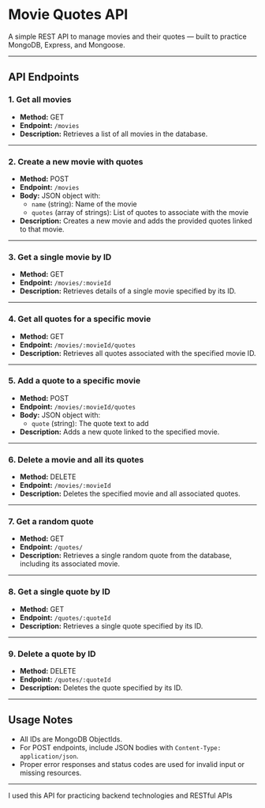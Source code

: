 # Movie Quotes API

A simple REST API to manage movies and their quotes — built to practice MongoDB, Express, and Mongoose.

---

## API Endpoints

### 1. Get all movies

- **Method:** GET  
- **Endpoint:** `/movies`  
- **Description:** Retrieves a list of all movies in the database.

---

### 2. Create a new movie with quotes

- **Method:** POST  
- **Endpoint:** `/movies`  
- **Body:** JSON object with:  
  - `name` (string): Name of the movie  
  - `quotes` (array of strings): List of quotes to associate with the movie  
- **Description:** Creates a new movie and adds the provided quotes linked to that movie.

---

### 3. Get a single movie by ID

- **Method:** GET  
- **Endpoint:** `/movies/:movieId`  
- **Description:** Retrieves details of a single movie specified by its ID.

---

### 4. Get all quotes for a specific movie

- **Method:** GET  
- **Endpoint:** `/movies/:movieId/quotes`  
- **Description:** Retrieves all quotes associated with the specified movie ID.

---

### 5. Add a quote to a specific movie

- **Method:** POST  
- **Endpoint:** `/movies/:movieId/quotes`  
- **Body:** JSON object with:  
  - `quote` (string): The quote text to add  
- **Description:** Adds a new quote linked to the specified movie.

---

### 6. Delete a movie and all its quotes

- **Method:** DELETE  
- **Endpoint:** `/movies/:movieId`  
- **Description:** Deletes the specified movie and all associated quotes.

---

### 7. Get a random quote

- **Method:** GET  
- **Endpoint:** `/quotes/`  
- **Description:** Retrieves a single random quote from the database, including its associated movie.

---

### 8. Get a single quote by ID

- **Method:** GET  
- **Endpoint:** `/quotes/:quoteId`  
- **Description:** Retrieves a single quote specified by its ID.

---

### 9. Delete a quote by ID

- **Method:** DELETE  
- **Endpoint:** `/quotes/:quoteId`  
- **Description:** Deletes the quote specified by its ID.

---

## Usage Notes

- All IDs are MongoDB ObjectIds.  
- For POST endpoints, include JSON bodies with `Content-Type: application/json`.  
- Proper error responses and status codes are used for invalid input or missing resources.

---

I used this API for practicing backend technologies and RESTful APIs
